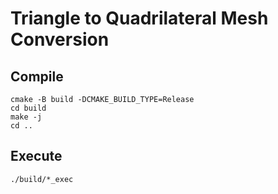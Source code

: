 # Triangle to Quadrilateral Mesh Conversion

## Compile
```shell
cmake -B build -DCMAKE_BUILD_TYPE=Release
cd build
make -j
cd ..
```
## Execute
```shell
./build/*_exec
```